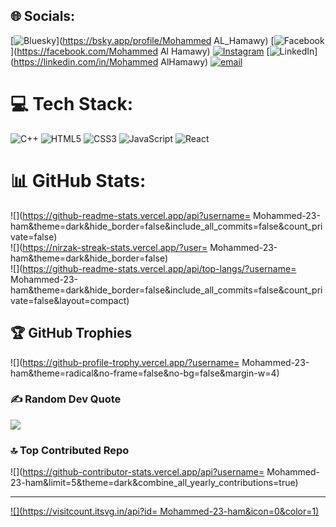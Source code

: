 
## 🌐 Socials:
[![Bluesky](https://img.shields.io/badge/bluesky-0285FF?style=for-the-badge&logo=bluesky&logoColor=%23FFFFFF)](https://bsky.app/profile/Mohammed AL_Hamawy) [![Facebook](https://img.shields.io/badge/Facebook-%231877F2.svg?logo=Facebook&logoColor=white)](https://facebook.com/Mohammed Al Hamawy) [![Instagram](https://img.shields.io/badge/Instagram-%23E4405F.svg?logo=Instagram&logoColor=white)](https://instagram.com/mohammedalhamawy) [![LinkedIn](https://img.shields.io/badge/LinkedIn-%230077B5.svg?logo=linkedin&logoColor=white)](https://linkedin.com/in/Mohammed AlHamawy) [![email](https://img.shields.io/badge/Email-D14836?logo=gmail&logoColor=white)](mailto:alhamawymohamed@gmail.com) 

# 💻 Tech Stack:
![C++](https://img.shields.io/badge/c++-%2300599C.svg?style=for-the-badge&logo=c%2B%2B&logoColor=white) ![HTML5](https://img.shields.io/badge/html5-%23E34F26.svg?style=for-the-badge&logo=html5&logoColor=white) ![CSS3](https://img.shields.io/badge/css3-%231572B6.svg?style=for-the-badge&logo=css3&logoColor=white) ![JavaScript](https://img.shields.io/badge/javascript-%23323330.svg?style=for-the-badge&logo=javascript&logoColor=%23F7DF1E) ![React](https://img.shields.io/badge/react-%2320232a.svg?style=for-the-badge&logo=react&logoColor=%2361DAFB)
# 📊 GitHub Stats:
![](https://github-readme-stats.vercel.app/api?username= Mohammed-23-ham&theme=dark&hide_border=false&include_all_commits=false&count_private=false)<br/>
![](https://nirzak-streak-stats.vercel.app/?user= Mohammed-23-ham&theme=dark&hide_border=false)<br/>
![](https://github-readme-stats.vercel.app/api/top-langs/?username= Mohammed-23-ham&theme=dark&hide_border=false&include_all_commits=false&count_private=false&layout=compact)

## 🏆 GitHub Trophies
![](https://github-profile-trophy.vercel.app/?username= Mohammed-23-ham&theme=radical&no-frame=false&no-bg=false&margin-w=4)

### ✍️ Random Dev Quote
![](https://quotes-github-readme.vercel.app/api?type=horizontal&theme=dark)

### 🔝 Top Contributed Repo
![](https://github-contributor-stats.vercel.app/api?username= Mohammed-23-ham&limit=5&theme=dark&combine_all_yearly_contributions=true)

---
[![](https://visitcount.itsvg.in/api?id= Mohammed-23-ham&icon=0&color=1)](https://visitcount.itsvg.in)

<!-- Proudly created with GPRM ( https://gprm.itsvg.in ) -->
